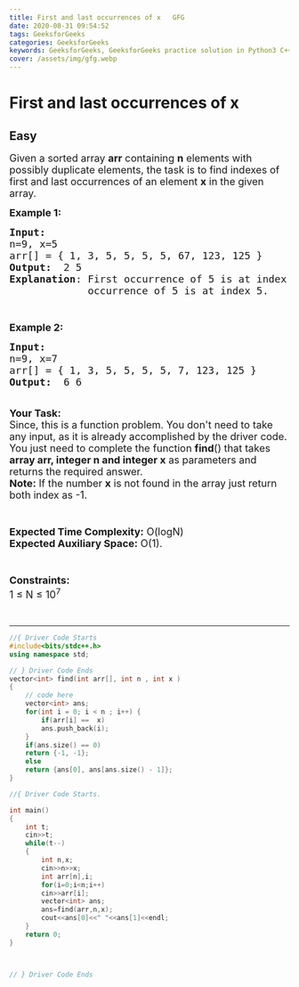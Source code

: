 ```yaml
---
title: First and last occurrences of x   GFG
date: 2020-08-31 09:54:52
tags: GeeksforGeeks
categories: GeeksforGeeks
keywords: GeeksforGeeks, GeeksforGeeks practice solution in Python3 C++ Java, First and last occurrences of x - GFG solution
cover: /assets/img/gfg.webp
---
```



# First and last occurrences of x
## Easy
<div class="problems_problem_content__Xm_eO"><p><span style="font-size:18px">Given a sorted array <strong>arr</strong> containing <strong>n</strong> elements with possibly duplicate elements, the task is to find indexes of first and last occurrences of an element <strong>x</strong> in the given array.</span></p>

<p><span style="font-size:18px"><strong>Example 1:</strong></span></p>

<pre><span style="font-size:18px"><strong>Input:</strong>
n=9, x=5
arr[] = { 1, 3, 5, 5, 5, 5, 67, 123, 125 }
<strong>Output:</strong>  2 5
<strong>Explanation</strong>: First occurrence of 5 is at index 2 and last
&nbsp;            occurrence of 5 is at index 5. 
</span></pre>

<p>&nbsp;</p>

<p><span style="font-size:18px"><strong>Example 2:</strong></span></p>

<pre><span style="font-size:18px"><strong>Input:
</strong>n=9, x=7
arr[] = { 1, 3, 5, 5, 5, 5, 7, 123, 125 }
<strong>Output:</strong>  6 6 

</span></pre>

<p><span style="font-size:18px"><strong>Your Task:</strong><br>
Since, this is a function problem. You don't need to take any input, as it is already accomplished by the driver code. You just need to complete the function <strong>find</strong>() that takes <strong>array arr, integer n and integer x</strong> as parameters and returns the required answer.<br>
<strong>Note:</strong> If the number <strong>x</strong> is not found in the array just return both index as -1.</span></p>

<p>&nbsp;</p>

<p><span style="font-size:18px"><strong>Expected Time Complexity:</strong> O(logN)<br>
<strong>Expected Auxiliary Space:</strong> O(1).</span></p>

<p>&nbsp;</p>

<p><span style="font-size:18px"><strong>Constraints:</strong><br>
1 ≤ N ≤ 10<sup>7</sup></span></p>

<p>&nbsp;</p>
</div>

---




```cpp
//{ Driver Code Starts
#include<bits/stdc++.h>
using namespace std;

// } Driver Code Ends
vector<int> find(int arr[], int n , int x )
{
    // code here
    vector<int> ans;
    for(int i = 0; i < n ; i++) {
        if(arr[i] ==  x) 
        ans.push_back(i);
    }
    if(ans.size() == 0) 
    return {-1, -1};
    else 
    return {ans[0], ans[ans.size() - 1]};
}

//{ Driver Code Starts.

int main()
{
    int t;
    cin>>t;
    while(t--)
    {
        int n,x;
        cin>>n>>x;
        int arr[n],i;
        for(i=0;i<n;i++)
        cin>>arr[i];
        vector<int> ans;
        ans=find(arr,n,x);
        cout<<ans[0]<<" "<<ans[1]<<endl;
    }
    return 0;
}



// } Driver Code Ends
```
